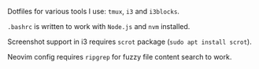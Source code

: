 Dotfiles for various tools I use: `tmux`, `i3` and `i3blocks`.

`.bashrc` is written to work with `Node.js` and `nvm` installed.

Screenshot support in i3 requires `scrot` package (`sudo apt install scrot`).

Neovim config requires `ripgrep` for fuzzy file content search to work.
